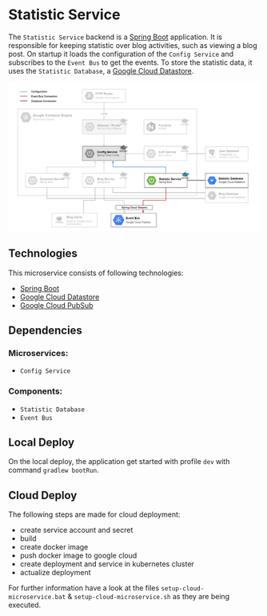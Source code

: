 # Statistic Service

The `Statistic Service` backend is a [Spring Boot](https://spring.io/projects/spring-boot) application. It is responsible for keeping statistic over blog activities, such as viewing a blog post.
On startup it loads the configuration of the `Config Service` and subscribes to the `Event Bus` to get the events.
To store the statistic data, it uses the `Statistic Database`, a [Google Cloud Datastore](https://cloud.google.com/datastore/).

![Statistic Service Deployment](./_resources/deployment_statistic.png)

## Technologies

This microservice consists of following technologies:
* [Spring Boot](https://spring.io/projects/spring-boot)
* [Google Cloud Datastore](https://cloud.google.com/datastore/)
* [Google Cloud PubSub](https://cloud.google.com/pubsub/)

## Dependencies

### Microservices:

* `Config Service`

### Components:

* `Statistic Database`
* `Event Bus`

## Local Deploy

On the local deploy, the application get started with profile `dev` with command `gradlew bootRun`.

## Cloud Deploy

The following steps are made for cloud deployment:
* create service account and secret
* build
* create docker image
* push docker image to google cloud
* create deployment and service in kubernetes cluster
* actualize deployment

For further information have a look at the files `setup-cloud-microservice.bat` & `setup-cloud-microservice.sh` as they are being executed.
